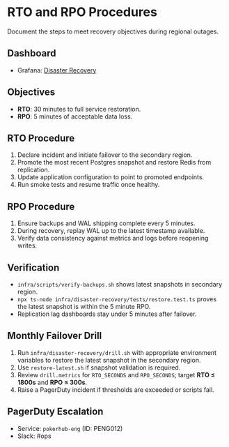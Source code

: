 # RTO and RPO Procedures
<!-- Update service IDs in this file if PagerDuty services change -->

Document the steps to meet recovery objectives during regional outages.

## Dashboard
- Grafana: [Disaster Recovery](../analytics-dashboards.md)

## Objectives
- **RTO**: 30 minutes to full service restoration.
- **RPO**: 5 minutes of acceptable data loss.

## RTO Procedure
1. Declare incident and initiate failover to the secondary region.
2. Promote the most recent Postgres snapshot and restore Redis from replication.
3. Update application configuration to point to promoted endpoints.
4. Run smoke tests and resume traffic once healthy.

## RPO Procedure
1. Ensure backups and WAL shipping complete every 5 minutes.
2. During recovery, replay WAL up to the latest timestamp available.
3. Verify data consistency against metrics and logs before reopening writes.

## Verification
- `infra/scripts/verify-backups.sh` shows latest snapshots in secondary region.
- `npx ts-node infra/disaster-recovery/tests/restore.test.ts` proves the latest snapshot is within the 5 minute RPO.
- Replication lag dashboards stay under 5 minutes after failover.

## Monthly Failover Drill
1. Run `infra/disaster-recovery/drill.sh` with appropriate environment variables to restore the latest snapshot in the secondary region.
2. Use `restore-latest.sh` if snapshot validation is required.
3. Review `drill.metrics` for `RTO_SECONDS` and `RPO_SECONDS`; target **RTO ≤ 1800s** and **RPO ≤ 300s**.
4. Raise a PagerDuty incident if thresholds are exceeded or scripts fail.

## PagerDuty Escalation
- Service: `pokerhub-eng` (ID: PENG012) <!-- Update ID if PagerDuty service changes -->
- Slack: #ops
